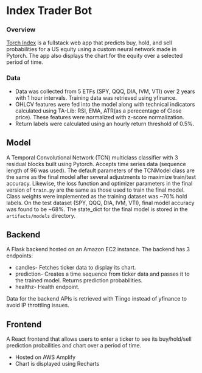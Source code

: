 # Index Trader Bot

### Overview

[Torch Index](https://www.indextorch.com/) is a fullstack web app that predicts buy, hold, and sell probabilities for a US equity using a custom neural network made in Pytorch. The app also displays the chart for the equity over a selected period of time.

### Data

* Data was collected from 5 ETFs (SPY, QQQ, DIA, IVM, VTI) over 2 years with 1 hour intervals. Training data was retrieved using yfinance.
* OHLCV features were fed into the model along with technical indicators calculated using TA-Lib: RSI, EMA, ATR(as a perecentage of Close price). These features were normalized with z-score normalization.
* Return labels were calculated using an hourly return threshold of 0.5%.

## Model

A Temporal Convolutional Network (TCN) multiclass classifier with 3 residual blocks built using Pytorch. Accepts time series data (sequence length of 96 was used). The default parameters of the TCNModel class are the same as the final model after several adjustments to maximize train/test accuracy. Likewise, the loss function and optimizer parameters in the final version of `train.py` are the same as those used to train the final model. Class weights were implemented as the training dataset was ~70% hold labels. On the test dataset (SPY, QQQ, DIA, IVM, VTI), final model accuracy was found to be ~68%. The state_dict for the final model is stored in the `artifacts/models` directory.

## Backend

A Flask backend hosted on an Amazon EC2 instance. The backend has 3 endpoints:
* candles- Fetches ticker data to display its chart.
* prediction- Creates a time sequence from ticker data and passes it to the trained model. Returns prediction probabilities.
* healthz- Health endpoint.

Data for the backend APIs is retrieved with Tiingo instead of yfinance to avoid IP throttling issues.

## Frontend

A React frontend that allows users to enter a ticker to see its buy/hold/sell prediction probailities and chart over a period of time.
* Hosted on AWS Amplify
* Chart is displayed using Recharts
